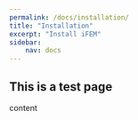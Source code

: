 ```yaml
---
permalink: /docs/installation/
title: "Installation"
excerpt: "Install iFEM"
sidebar:
    nav: docs
---
```


## This is a test page

content
